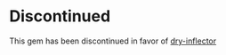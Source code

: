 Discontinued
========

This gem has been discontinued in favor of [dry-inflector](https://github.com/dry-rb/dry-inflector)
